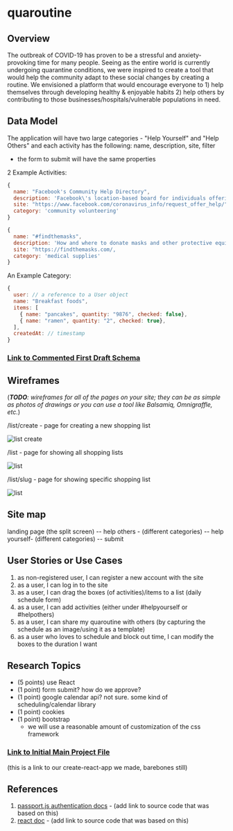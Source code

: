 # quaroutine

## Overview
The outbreak of COVID-19 has proven to be a stressful and anxiety-provoking time for many people. Seeing as the entire world is currently undergoing quarantine conditions, we were inspired to create a tool that would help the community adapt to these social changes by creating a routine. We envisioned a platform that would encourage everyone to 1) help themselves through developing healthy & enjoyable habits 2) help others by contributing to those businesses/hospitals/vulnerable populations in need.


## Data Model

The application will have two large categories - "Help Yourself" and "Help Others" and each activity has the following: name, description, site, filter 
* the form to submit will have the same properties

2 Example Activities:

```javascript
{
  name: "Facebook's Community Help Directory",
  description: 'Facebook\'s location-based board for individuals offering and requesting help (supplies, errands, information) within their local communities.',
  site: "https://www.facebook.com/coronavirus_info/request_offer_help/",
  category: 'community volunteering'
}

{
  name: "#findthemasks",
  description: 'How and where to donate masks and other protective equipment for healthcare workers.',
  site: "https://findthemasks.com/,
  category: 'medical supplies'
}
```

An Example Category: 

```javascript
{
  user: // a reference to a User object
  name: "Breakfast foods",
  items: [
    { name: "pancakes", quantity: "9876", checked: false},
    { name: "ramen", quantity: "2", checked: true},
  ],
  createdAt: // timestamp
}
```


### [Link to Commented First Draft Schema](db.js) 

## Wireframes

(___TODO__: wireframes for all of the pages on your site; they can be as simple as photos of drawings or you can use a tool like Balsamiq, Omnigraffle, etc._)

/list/create - page for creating a new shopping list

![list create](documentation/list-create.png)

/list - page for showing all shopping lists

![list](documentation/list.png)

/list/slug - page for showing specific shopping list

![list](documentation/list-slug.png)

## Site map
landing page (the split screen)
    -- help others - (different categories)
    -- help yourself- (different categories)
    -- submit

## User Stories or Use Cases

1. as non-registered user, I can register a new account with the site
2. as a user, I can log in to the site
3. as a user, I can drag the boxes (of activities)/items to a list (daily schedule form)
4. as a user, I can add activities (either under #helpyourself or #helpothers)
5. as a user, I can share my quaroutine with others (by capturing the schedule as an image/using it as a template)
6. as a user who loves to schedule and block out time, I can modify the boxes to the duration I want 

## Research Topics

* (5 points) use React
* (1 point) form submit? how do we approve?
* (1 point) google calendar api? not sure. some kind of scheduling/calendar library
* (1 point) cookies
* (1 point) bootstrap
    * we will use a reasonable amount of customization of the css framework


### [Link to Initial Main Project File](https://github.com/jacquine/quaroutine) 
(this is a link to our create-react-app we made, barebones still)

## References 

1. [passport.js authentication docs](http://passportjs.org/docs) - (add link to source code that was based on this)
2. [react doc](https://reactjs.org/) - (add link to source code that was based on this)